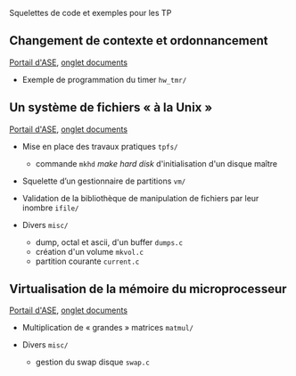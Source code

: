 Squelettes de code et exemples pour les TP

## Changement de contexte et ordonnancement
[Portail d'ASE](http://portail.fil.univ-lille1.fr/ms1/ase), [onglet documents](http://portail.fil.univ-lille1.fr/portail/index.php?dipl=MInfo&sem=S7&ue=ASE&label=Documents)

* Exemple de programmation du timer `hw_tmr/`

## Un système de fichiers « à la Unix »

[Portail d'ASE](http://portail.fil.univ-lille1.fr/ms1/ase), [onglet documents](http://portail.fil.univ-lille1.fr/portail/index.php?dipl=MInfo&sem=S7&ue=ASE&label=Documents)

* Mise en place des travaux pratiques `tpfs/`
    * commande `mkhd` _make hard disk_ d'initialisation d'un disque maître
	
* Squelette d’un gestionnaire de partitions `vm/`

* Validation de la bibliothèque de manipulation de fichiers par leur inombre `ifile/`

* Divers `misc/`
    * dump, octal et ascii, d'un buffer `dumps.c`
    * création d'un volume `mkvol.c`
	* partition courante `current.c`

## Virtualisation de la mémoire du microprocesseur

[Portail d'ASE](http://portail.fil.univ-lille1.fr/ms1/ase), [onglet documents](http://portail.fil.univ-lille1.fr/portail/index.php?dipl=MInfo&sem=S7&ue=ASE&label=Documents)


* Multiplication de « grandes » matrices `matmul/`

* Divers `misc/`
    * gestion du swap disque `swap.c`

